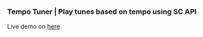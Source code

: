 ### Tempo Tuner | Play tunes based on tempo using SC API

Live demo on [here]('http://aligajani.github.io/side-project-tempo-tuner/')